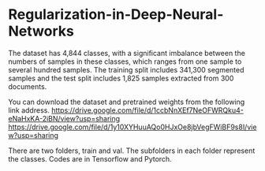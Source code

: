# Regularization-in-Deep-Neural-Networks
The dataset has 4,844 classes, with a significant imbalance between the numbers of samples in these classes, which ranges from one sample to several hundred samples. The training split includes 341,300 segmented samples and the test split includes 1,825 samples extracted from 300 documents. 

You can download the dataset and pretrained weights from the following link address. 
https://drive.google.com/file/d/1ccbNnXEf7NeOFWRQku4-eNaHxKA-2iBN/view?usp=sharing
https://drive.google.com/file/d/1y10XYHuuAQo0HJxOe8jbVegFWiBF9s8I/view?usp=sharing

There are two folders, train and val. The subfolders in each folder represent the classes. 
Codes are in Tensorflow and Pytorch.
